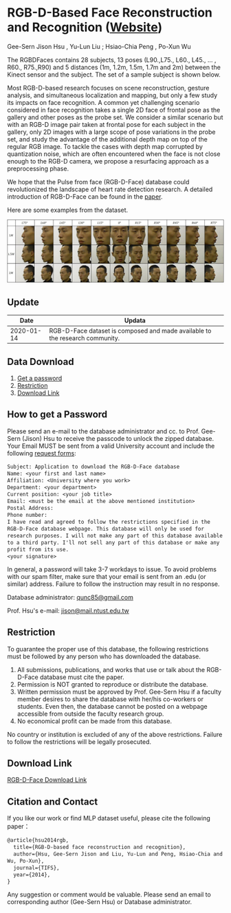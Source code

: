 # RGB-D-Based Face Reconstruction and Recognition ([Website](https://sites.google.com/site/avlrgbdfacedatabase/))

Gee-Sern Jison Hsu , Yu-Lun Liu ; Hsiao-Chia Peng , Po-Xun Wu

The RGBDFaces contains 28 subjects, 13 poses (L90.,L75., L60., L45., ... , R60., R75.,R90) and 5 distances (1m, 1.2m, 1.5m, 1.7m and 2m) between the Kinect sensor and the subject. The set of a sample subject is shown below.

Most RGB-D-based research focuses on scene reconstruction, gesture analysis, and simultaneous localization and mapping, but only a few study its impacts on face recognition. A common yet challenging scenario considered in face recognition takes a single 2D face of frontal pose as the gallery and other poses as the probe set. We consider a similar scenario but with an RGB-D image pair taken at frontal pose for each subject in the gallery, only 2D images with a large scope of pose variations in the probe set, and study the advantage of the additional depth map on top of the regular RGB image. To tackle the cases with depth map corrupted by quantization noise, which are often encountered when the face is not close enough to the RGB-D camera, we propose a resurfacing approach as a preprocessing phase. 

We hope that the Pulse from face (RGB-D-Face) database could revolutionized the landscape of heart rate detection research. A detailed introduction of RGB-D-Face can be found in the [paper](https://ieeexplore.ieee.org/abstract/document/6914582).

Here are some examples from the dataset.

![Alt text](fig7.jpg?raw=true "Title")


Update
--
|Date|Updata|
|----|------|
|2020-01-14|RGB-D-Face dataset is composed and made available to the research community.|


Data Download 
--
 1. [Get a password](#how-to-get-a-password)
 2. [Restriction](#restriction)
 3. [Download Link](#download-link)
 
How to get a Password
-
Please send an e-mail to the database administrator and cc. to Prof. Gee-Sern (Jison) Hsu to receive the passcode to unlock the zipped database. Your Email MUST be sent from a valid University account and include the following [request forms](./RequestForms.txt):

```
Subject: Application to download the RGB-D-Face database
Name: <your first and last name>
Affiliation: <University where you work>
Department: <your department>
Current position: <your job title>
Email: <must be the email at the above mentioned institution>
Postal Address:
Phone number:
I have read and agreed to follow the restrictions specified in the RGB-D-Face database webpage. This database will only be used for research purposes. I will not make any part of this database available to a third party. I'll not sell any part of this database or make any profit from its use.
<your signature>
```
In general, a password will take 3-7 workdays to issue. To avoid problems with our spam filter, make sure that your email is sent from an .edu (or similar) address. Failure to follow the instruction may result in no response. 

Database administrator: qunc85@gmail.com

Prof. Hsu's e-mail: jison@mail.ntust.edu.tw



Restriction
-
To guarantee the proper use of this database, the following restrictions must be followed by any person who has downloaded the database.
 1. All submissions, publications, and works that use or talk about the RGB-D-Face database must cite the paper. 
 2. Permission is NOT granted to reproduce or distribute the database. 
 3. Written permission must be approved by Prof. Gee-Sern Hsu if a faculty member desires to share the database with her/his co-workers or students. Even then, the database cannot be posted on a webpage accessible from outside the faculty research group. 
 4. No economical profit can be made from this database. 
 
No country or institution is excluded of any of the above restrictions. Failure to follow the restrictions will be legally prosecuted.

Download Link
-
[RGB-D-Face Download Link](http://140.118.199.217:5000/sharing/fbsharing-ffcN5TBJ)


Citation and Contact
--
If you like our work or find MLP dataset useful, please cite the following paper：
```
@article{hsu2014rgb,
  title={RGB-D-based face reconstruction and recognition},
  author={Hsu, Gee-Sern Jison and Liu, Yu-Lun and Peng, Hsiao-Chia and Wu, Po-Xun},
  journal={TIFS},
  year={2014},
}
```
Any suggestion or comment would be valuable. Please send an email to corresponding author (Gee-Sern Hsu) or Database administrator.
